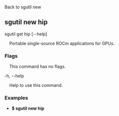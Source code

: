Back to sgutil new


## sgutil new hip

sgutil get hip [--help]

  &nbsp; &nbsp; Portable single-source ROCm applications for GPUs.



### Flags

  &nbsp; &nbsp; This command has no flags.


-h, --help 

  &nbsp; &nbsp; Help to use this command.


### Examples
* **$ sgutil new hip**

